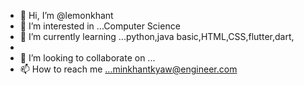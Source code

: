 - 👋 Hi, I’m @lemonkhant
- 👀 I’m interested in ...Computer Science
- 🌱 I’m currently learning ...python,java basic,HTML,CSS,flutter,dart,
- 
- 💞️ I’m looking to collaborate on ...
- 📫 How to reach me ...minkhantkyaw@engineer.com

<!---
lemonkhant/lemonkhant is a ✨ special ✨ repository because its `README.md` (this file) appears on your GitHub profile.
You can click the Preview link to take a look at your changes.
--->
